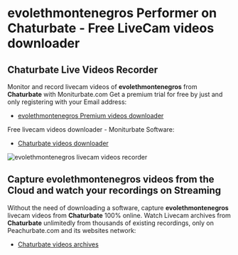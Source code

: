 # evolethmontenegros Performer on Chaturbate - Free LiveCam videos downloader

## Chaturbate Live Videos Recorder

Monitor and record livecam videos of **evolethmontenegros** from **Chaturbate** with Moniturbate.com
Get a premium trial for free by just and only registering with your Email address:
* [evolethmontenegros Premium videos downloader](https://moniturbate.com/request-demo-licence-key.html)

Free livecam videos downloader - Moniturbate Software:
* [Chaturbate videos downloader](https://moniturbate.com/moniturbate-download-software.html)

![evolethmontenegros livecam videos recorder](https://peachurnet.com/templates/moniturbate-software.png)


## Capture evolethmontenegros videos from the Cloud and watch your recordings on Streaming

Without the need of downloading a software, capture **evolethmontenegros** livecam videos from **Chaturbate** 100% online.
Watch Livecam archives from **Chaturbate** unlimitedly from thousands of existing recordings, only on Peachurbate.com and its websites network:
* [Chaturbate videos archives](https://peachurnet.com/)